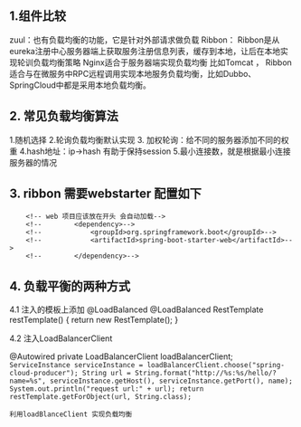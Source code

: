 ## 1.组件比较
zuul：也有负载均衡的功能，它是针对外部请求做负载
Ribbon： Ribbon是从eureka注册中心服务器端上获取服务注册信息列表，缓存到本地，让后在本地实现轮训负载均衡策略
Nginx适合于服务器端实现负载均衡 比如Tomcat ，
Ribbon适合与在微服务中RPC远程调用实现本地服务负载均衡，比如Dubbo、SpringCloud中都是采用本地负载均衡。

## 2. 常见负载均衡算法
1.随机选择
2.轮询负载均衡默认实现
3. 加权轮询：给不同的服务器添加不同的权重
4.hash地址：ip->hash 有助于保持session
5.最小连接数，就是根据最小连接服务器的情况
## 3. ribbon 需要webstarter 配置如下
        <!-- web 项目应该放在开头 会自动加载-->
        <!--        <dependency>-->
        <!--            <groupId>org.springframework.boot</groupId>-->
        <!--            <artifactId>spring-boot-starter-web</artifactId>-->
        <!--        </dependency>-->
        
 ## 4. 负载平衡的两种方式
 4.1 注入的模板上添加 @LoadBalanced
 @LoadBalanced
     RestTemplate restTemplate() {
         return new RestTemplate();
     }
     
 4.2 注入LoadBalancerClient
 
 @Autowired
     private LoadBalancerClient loadBalancerClient;
    ```
    ServiceInstance serviceInstance = loadBalancerClient.choose("spring-cloud-producer");
                String url = String.format("http://%s:%s/hello/?name=%s", serviceInstance.getHost(), serviceInstance.getPort(), name);
                System.out.println("request url:" + url);
                return restTemplate.getForObject(url, String.class);
    ```
    
    利用loadBlanceClient 实现负载均衡
     